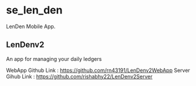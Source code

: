 # se_len_den

LenDen Mobile App.

## LenDenv2

An app for managing your daily ledgers


WebApp Github Link : https://github.com/rn43191/LenDenv2WebApp 
Server Gihub Link : https://github.com/rishabhy22/LenDenv2Server
